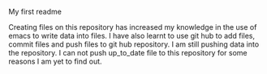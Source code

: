 My first readme

Creating files on this repository has increased my knowledge in the use of emacs to write data into files.
I have also learnt to use git hub to add files, commit files and push files to git hub repository.
I am still pushing data into the repository. I can not push up_to_date file to this repository for some reasons I am yet to find out.
